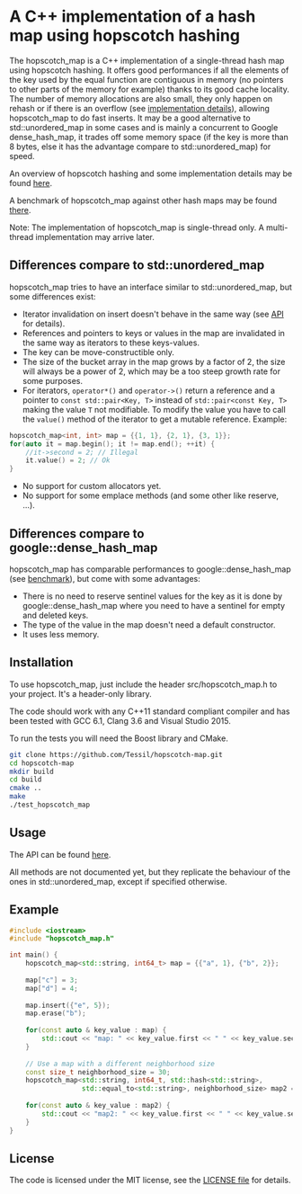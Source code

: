 # A C++ implementation of a hash map using hopscotch hashing
The hopscotch_map is a C++ implementation of a single-thread hash map using hopscotch hashing. It offers good performances if all the elements of the key used by the equal function are contiguous in memory (no pointers to other parts of the memory for example) thanks to its good cache locality. The number of memory allocations are also small, they only happen on rehash or if there is an overflow (see [implementation details](https://tessil.github.io/2016/08/29/hopscotch-hashing.html)), allowing hopscotch_map to do fast inserts. It may be a good alternative to std::unordered_map in some cases and is mainly a concurrent to Google dense_hash_map, it trades off some memory space (if the key is more than 8 bytes, else it has the advantage compare to std::unordered_map) for speed.

An overview of hopscotch hashing and some implementation details may be found [here](https://tessil.github.io/2016/08/29/hopscotch-hashing.html).

A benchmark of hopscotch_map against other hash maps may be found [there](https://tessil.github.io/2016/08/29/benchmark-hopscotch-map.html).

Note: The implementation of hopscotch_map is single-thread only. A multi-thread implementation may arrive later.

## Differences compare to std::unordered_map
hopscotch_map tries to have an interface similar to std::unordered_map, but some differences exist:
- Iterator invalidation on insert doesn't behave in the same way (see [API](https://tessil.github.io/hopscotch-map/doc/html/classhopscotch__map.html#details) for details).
- References and pointers to keys or values in the map are invalidated in the same way as iterators to these keys-values.
- The key can be move-constructible only.
- The size of the bucket array in the map grows by a factor of 2, the size will always be a power of 2, which may be a too steep growth rate for some purposes.
- For iterators, `operator*()` and `operator->()` return a reference and a pointer to `const std::pair<Key, T>` instead of `std::pair<const Key, T>` making the value `T` not modifiable. To modify the value you have to call the `value()` method of the iterator to get a mutable reference. Example:
```c++
hopscotch_map<int, int> map = {{1, 1}, {2, 1}, {3, 1}};
for(auto it = map.begin(); it != map.end(); ++it) {
    //it->second = 2; // Illegal
    it.value() = 2; // Ok
}
```
- No support for custom allocators yet.
- No support for some emplace methods (and some other like reserve, ...).

## Differences compare to google::dense_hash_map
hopscotch_map has comparable performances to google::dense_hash_map (see [benchmark](https://tessil.github.io/2016/08/29/benchmark-hopscotch-map.html)), but come with some advantages:
- There is no need to reserve sentinel values for the key as it is done by google::dense_hash_map where you need to have a sentinel for empty and deleted keys.
- The type of the value in the map doesn't need a default constructor.
- It uses less memory.

## Installation
To use hopscotch_map, just include the header src/hopscotch_map.h to your project. It's a header-only library.

The code should work with any C++11 standard compliant compiler and has been tested with GCC 6.1, Clang 3.6 and Visual Studio 2015.

To run the tests you will need the Boost library and CMake. 

```bash
git clone https://github.com/Tessil/hopscotch-map.git
cd hopscotch-map
mkdir build
cd build
cmake ..
make
./test_hopscotch_map 
```


## Usage
The API can be found [here](https://tessil.github.io/hopscotch-map/doc/html/). 

All methods are not documented yet, but they replicate the behaviour of the ones in std::unordered_map, except if specified otherwise.

## Example
```c++
#include <iostream>
#include "hopscotch_map.h"

int main() {
    hopscotch_map<std::string, int64_t> map = {{"a", 1}, {"b", 2}};
    
    map["c"] = 3;
    map["d"] = 4;
    
    map.insert({"e", 5});
    map.erase("b");
    
    for(const auto & key_value : map) {
        std::cout << "map: " << key_value.first << " " << key_value.second << std::endl;
    }
    
    // Use a map with a different neighborhood size
    const size_t neighborhood_size = 30;
    hopscotch_map<std::string, int64_t, std::hash<std::string>, 
                  std::equal_to<std::string>, neighborhood_size> map2 = {{"a", 1}, {"b", 2}};
    
    for(const auto & key_value : map2) {
        std::cout << "map2: " << key_value.first << " " << key_value.second << std::endl;
    }
}
```

## License

The code is licensed under the MIT license, see the [LICENSE file](LICENSE) for details.
